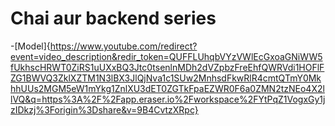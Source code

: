 # Chai aur backend series

-[Model]{https://www.youtube.com/redirect?event=video_description&redir_token=QUFFLUhqbVYzVWlEcGxoaGNiWW5fUkhscHRWT0ZiRS1uUXxBQ3Jtc0tsenlnMDh2dVZpbzFreEhfQWRVdi1HOFlFZG1BWVQ3ZklXZTM1N3lBX3JlQjNva1c1SUw2MnhsdFkwRlR4cmtQTmY0MkhhUUs2MGM5eW1mYkg1ZnlXU3dET0ZGTkFpaEZWR0F6a0ZMN2tzNEo4X2llVQ&q=https%3A%2F%2Fapp.eraser.io%2Fworkspace%2FYtPqZ1VogxGy1jzIDkzj%3Forigin%3Dshare&v=9B4CvtzXRpc}